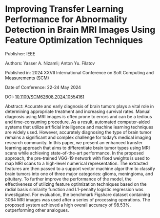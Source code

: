 # Improving Transfer Learning Performance for Abnormality Detection in Brain MRI Images Using Feature Optimization Techniques

Publisher: IEEE

Authors: Yasser A. Nizamli; Anton Yu. Filatov

Published in: 2024 XXVII International Conference on Soft Computing and Measurements (SCM)

Date of Conference: 22-24 May 2024

DOI: [10.1109/SCM62608.2024.10554161](10.1109/SCM62608.2024.10554161)

Abstract:
Accurate and early diagnosis of brain tumors plays a vital role in determining appropriate treatment and increasing survival rates. Manual diagnosis using MRI images is often prone to errors and can be a tedious and time-consuming procedure. As a result, automated computer-aided systems that utilize artificial intelligence and machine learning techniques are widely used. However, accurately diagnosing the type of brain tumor remains a significant and complex challenge for today’s medical imaging research community. In this paper, we present an enhanced transfer learning approach that aims to differentiate brain tumor types using MRI scans while achieving state-of-the-art performance. In the proposed approach, the pre-trained VGG-19 network with fixed weights is used to map MRI scans to a high-level numerical representation. The extracted features are then passed to a support vector machine algorithm to classify brain tumors into one of three major categories: glioma, meningioma, and pituitary. To further improve the performance of the model, the effectiveness of utilizing feature optimization techniques based on the radial basis similarity function and L1-penalty logistic regression was investigated. For evaluation, the benchmark Figshare dataset containing 3064 MRI images was used after a series of processing operations. The proposed system achieved a high overall accuracy of 98.53%, outperforming other analogues.
